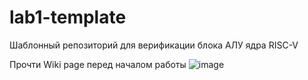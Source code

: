 # lab1-template
Шаблонный репозиторий для верификации блока АЛУ ядра RISC-V

Прочти Wiki page перед началом работы
![image](https://user-images.githubusercontent.com/73652632/177152700-41b2afdd-cb6a-4f53-a6c4-a07ad6abc6b1.png)
